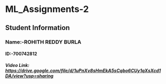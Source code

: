 # ML_Assignments-2
## Student Information

### Name:-ROHITH REDDY BURLA

#### ID:-700742812

##### Video Link: https://drive.google.com/file/d/1uPnXv8sHmEkA5sCqbo6CUy1qXsXcd1DA/view?usp=sharing
